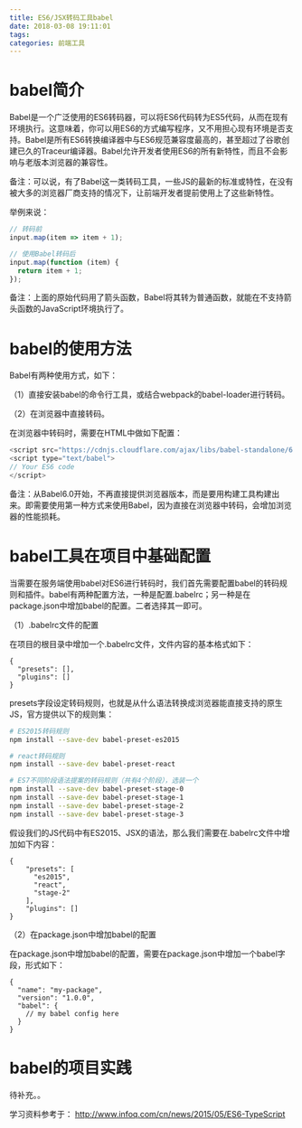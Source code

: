 ```yaml
---
title: ES6/JSX转码工具babel
date: 2018-03-08 19:11:01
tags:
categories: 前端工具
---
```


# babel简介

Babel是一个广泛使用的ES6转码器，可以将ES6代码转为ES5代码，从而在现有环境执行。这意味着，你可以用ES6的方式编写程序，又不用担心现有环境是否支持。Babel是所有ES6转换编译器中与ES6规范兼容度最高的，甚至超过了谷歌创建已久的Traceur编译器。Babel允许开发者使用ES6的所有新特性，而且不会影响与老版本浏览器的兼容性。

备注：可以说，有了Babel这一类转码工具，一些JS的最新的标准或特性，在没有被大多的浏览器厂商支持的情况下，让前端开发者提前使用上了这些新特性。

举例来说：

```javascript
// 转码前
input.map(item => item + 1);

// 使用Babel转码后
input.map(function (item) {
  return item + 1;
});
```

备注：上面的原始代码用了箭头函数，Babel将其转为普通函数，就能在不支持箭头函数的JavaScript环境执行了。

# babel的使用方法

Babel有两种使用方式，如下：

（1）直接安装babel的命令行工具，或结合webpack的babel-loader进行转码。

（2）在浏览器中直接转码。

在浏览器中转码时，需要在HTML中做如下配置：

```javascript
<script src="https://cdnjs.cloudflare.com/ajax/libs/babel-standalone/6.4.4/babel.min.js"></script>
<script type="text/babel">
// Your ES6 code
</script>
```

备注：从Babel6.0开始，不再直接提供浏览器版本，而是要用构建工具构建出来。即需要使用第一种方式来使用Babel，因为直接在浏览器中转码，会增加浏览器的性能损耗。

# babel工具在项目中基础配置

当需要在服务端使用babel对ES6进行转码时，我们首先需要配置babel的转码规则和插件。babel有两种配置方法，一种是配置.babelrc；另一种是在package.json中增加babel的配置。二者选择其一即可。

（1）.babelrc文件的配置

在项目的根目录中增加一个.babelrc文件，文件内容的基本格式如下：

```
{
  "presets": [],
  "plugins": []
}
```

presets字段设定转码规则，也就是从什么语法转换成浏览器能直接支持的原生JS，官方提供以下的规则集：

```bash
# ES2015转码规则
npm install --save-dev babel-preset-es2015

# react转码规则
npm install --save-dev babel-preset-react

# ES7不同阶段语法提案的转码规则（共有4个阶段），选装一个
npm install --save-dev babel-preset-stage-0
npm install --save-dev babel-preset-stage-1
npm install --save-dev babel-preset-stage-2
npm install --save-dev babel-preset-stage-3
```

假设我们的JS代码中有ES2015、JSX的语法，那么我们需要在.babelrc文件中增加如下内容：

```
{
    "presets": [
      "es2015",
      "react",
      "stage-2"
    ],
    "plugins": []
}
```

（2）在package.json中增加babel的配置

在package.json中增加babel的配置，需要在package.json中增加一个babel字段，形式如下：

```
{
  "name": "my-package",
  "version": "1.0.0",
  "babel": {
    // my babel config here
  }
}
```

# babel的项目实践

待补充。。

学习资料参考于：
http://www.infoq.com/cn/news/2015/05/ES6-TypeScript